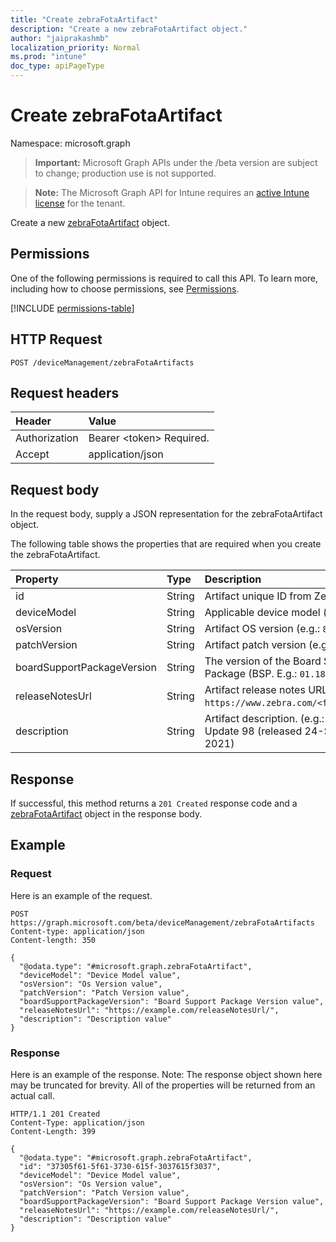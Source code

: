 ```yaml
---
title: "Create zebraFotaArtifact"
description: "Create a new zebraFotaArtifact object."
author: "jaiprakashmb"
localization_priority: Normal
ms.prod: "intune"
doc_type: apiPageType
---
```


# Create zebraFotaArtifact

Namespace: microsoft.graph

> **Important:** Microsoft Graph APIs under the /beta version are subject to change; production use is not supported.

> **Note:** The Microsoft Graph API for Intune requires an [active Intune license](https://go.microsoft.com/fwlink/?linkid=839381) for the tenant.

Create a new [zebraFotaArtifact](../resources/intune-androidfotaservice-zebrafotaartifact.md) object.

## Permissions
One of the following permissions is required to call this API. To learn more, including how to choose permissions, see [Permissions](/graph/permissions-reference).

<!-- { "blockType": "permissions", "name": "intune_androidfotaservice_zebrafotaartifact_create" } -->
[!INCLUDE [permissions-table](../includes/permissions/intune-androidfotaservice-zebrafotaartifact-create-permissions.md)]

## HTTP Request
<!-- {
  "blockType": "ignored"
}
-->
``` http
POST /deviceManagement/zebraFotaArtifacts
```

## Request headers
|Header|Value|
|:---|:---|
|Authorization|Bearer &lt;token&gt; Required.|
|Accept|application/json|

## Request body
In the request body, supply a JSON representation for the zebraFotaArtifact object.

The following table shows the properties that are required when you create the zebraFotaArtifact.

|Property|Type|Description|
|:---|:---|:---|
|id|String|Artifact unique ID from Zebra|
|deviceModel|String|Applicable device model (e.g.: `TC8300`) |
|osVersion|String|Artifact OS version (e.g.: `8.1.0`) |
|patchVersion|String|Artifact patch version (e.g.: `U00`)|
|boardSupportPackageVersion|String|The version of the Board Support Package (BSP. E.g.: `01.18.02.00`)|
|releaseNotesUrl|String|Artifact release notes URL (e.g.: `https://www.zebra.com/<filename.pdf>`)|
|description|String|Artifact description. (e.g.: `LifeGuard Update 98 (released 24-September-2021)|



## Response
If successful, this method returns a `201 Created` response code and a [zebraFotaArtifact](../resources/intune-androidfotaservice-zebrafotaartifact.md) object in the response body.

## Example

### Request
Here is an example of the request.
``` http
POST https://graph.microsoft.com/beta/deviceManagement/zebraFotaArtifacts
Content-type: application/json
Content-length: 350

{
  "@odata.type": "#microsoft.graph.zebraFotaArtifact",
  "deviceModel": "Device Model value",
  "osVersion": "Os Version value",
  "patchVersion": "Patch Version value",
  "boardSupportPackageVersion": "Board Support Package Version value",
  "releaseNotesUrl": "https://example.com/releaseNotesUrl/",
  "description": "Description value"
}
```

### Response
Here is an example of the response. Note: The response object shown here may be truncated for brevity. All of the properties will be returned from an actual call.
``` http
HTTP/1.1 201 Created
Content-Type: application/json
Content-Length: 399

{
  "@odata.type": "#microsoft.graph.zebraFotaArtifact",
  "id": "37305f61-5f61-3730-615f-3037615f3037",
  "deviceModel": "Device Model value",
  "osVersion": "Os Version value",
  "patchVersion": "Patch Version value",
  "boardSupportPackageVersion": "Board Support Package Version value",
  "releaseNotesUrl": "https://example.com/releaseNotesUrl/",
  "description": "Description value"
}
```
